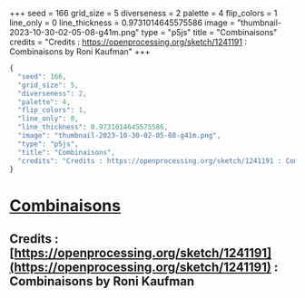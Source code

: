 +++
seed = 166
grid_size = 5
diverseness = 2
palette = 4
flip_colors = 1
line_only = 0
line_thickness = 0.9731014645575586
image = "thumbnail-2023-10-30-02-05-08-g41m.png"
type = "p5js"
title = "Combinaisons"
credits = "Credits : https://openprocessing.org/sketch/1241191 : Combinaisons by Roni Kaufman"
+++




~~~javascript
{
  "seed": 166,
  "grid_size": 5,
  "diverseness": 2,
  "palette": 4,
  "flip_colors": 1,
  "line_only": 0,
  "line_thickness": 0.9731014645575586,
  "image": "thumbnail-2023-10-30-02-05-08-g41m.png",
  "type": "p5js",
  "title": "Combinaisons",
  "credits": "Credits : https://openprocessing.org/sketch/1241191 : Combinaisons by Roni Kaufman"
}
~~~



# [Combinaisons](https://openprocessing.org/sketch/2066485)

## Credits : [https://openprocessing.org/sketch/1241191](https://openprocessing.org/sketch/1241191) : Combinaisons by Roni Kaufman 

